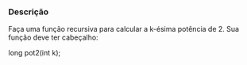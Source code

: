### Descrição

Faça uma função recursiva para calcular a k-ésima potência de 2. Sua função deve ter cabeçalho:

long pot2(int k);